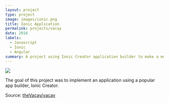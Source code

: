 ```yaml
---
layout: project
type: project
image: images/ionic.png
title: Ionic Application
permalink: projects/vacay
date: 2016
labels:
  - Javascript
  - Ionic
  - Angular
summary: A project using Ionic Creator application builder to make a mobile friendly application for the web.
---
```


<img class="ui medium right floated rounded image" src="russellomo.github.io/images/Screen Shot 2017-01-20 at 10.04.31 AM.png">

The goal of this project was to implement an application using a popular app builder, Ionic Creator. 

 
Source: <a href="https://github.com/theVacay/vacay"><i class="large github icon"></i>theVacay/vacay</a>
